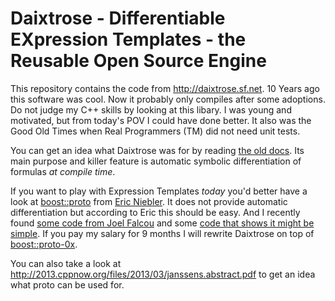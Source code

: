 # Daixtrose - Differentiable EXpression Templates - the Reusable Open Source Engine

This repository contains the code from http://daixtrose.sf.net. 10 Years ago this software was cool. 
Now it probably only compiles after some adoptions. Do not judge my C++ skills by looking at this libary. I was young and motivated, but from today's POV I could have done better. It also was the Good Old Times when Real Programmers (TM) did not need unit tests.

You can get an idea what Daixtrose was for by reading
[the old docs](daixtrose/daixtrose/wwwdoc/manual/MAIN/main.pdf).
Its main purpose and killer feature is automatic symbolic differentiation of formulas *at compile time*.

If you want to play with Expression Templates *today* you'd better have a look at [boost::proto](http://www.boost.org/doc/libs/1_58_0/doc/html/proto.html) from [Eric Niebler](https://github.com/ericniebler/). 
It does not provide automatic differentiation but according to Eric this should be easy. And I recently found [some code from Joel Falcou](https://github.com/NumScale/boost-con-2011/tree/master/proto#part-2-computing-analytical-derivatives) and some [code that shows it might be simple](http://stackoverflow.com/questions/10526950/symbolic-differentiation-using-expression-templates-in-c).
If you pay my salary for 9 months I will rewrite Daixtrose on top of [boost::proto-0x](https://github.com/ericniebler/proto-0x).

You can also take a look at http://2013.cppnow.org/files/2013/03/janssens.abstract.pdf to get an idea what proto can be used for.  
